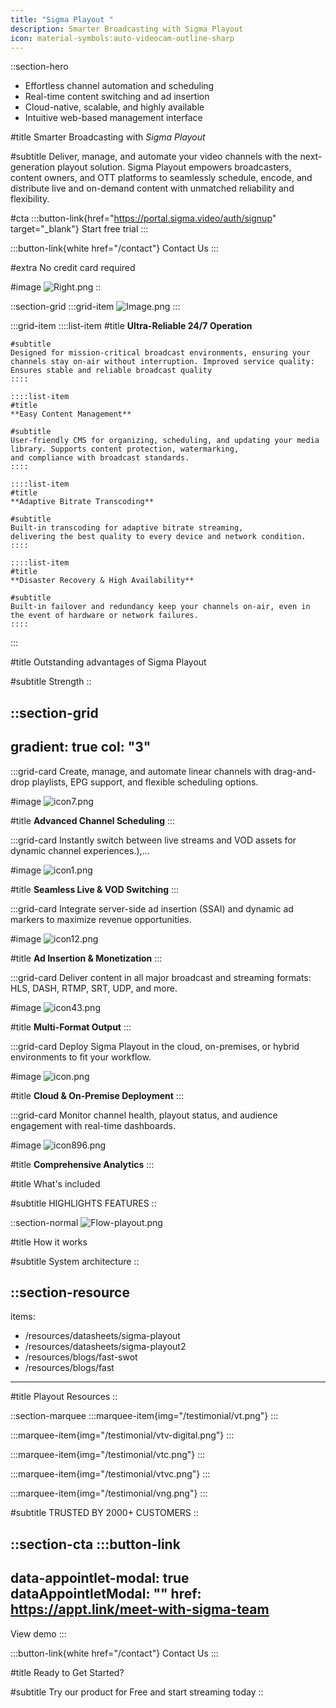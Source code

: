 ```yaml
---
title: "Sigma Playout "
description: Smarter Broadcasting with Sigma Playout
icon: material-symbols:auto-videocam-outline-sharp
---
```


::section-hero
- Effortless channel automation and scheduling
- Real-time content switching and ad insertion
- Cloud-native, scalable, and highly available
- Intuitive web-based management interface

#title
Smarter Broadcasting with *Sigma Playout*

#subtitle
Deliver, manage, and automate your video channels with the next-generation playout solution. Sigma Playout empowers broadcasters, content owners, and OTT platforms to seamlessly schedule, encode, and distribute live and on-demand content with unmatched reliability and flexibility.

#cta
  :::button-link{href="https://portal.sigma.video/auth/signup" target="_blank"}
  Start free trial
  :::

  :::button-link{white href="/contact"}
  Contact Us
  :::

#extra
No credit card required

#image
![Right.png](/fast/right.png)
::

::section-grid
  :::grid-item
  ![Image.png](/fast/image.png)
  :::

  :::grid-item
    ::::list-item
    #title
    **Ultra-Reliable 24/7 Operation**
    
    #subtitle
    Designed for mission-critical broadcast environments, ensuring your channels stay on-air without interruption. Improved service quality: Ensures stable and reliable broadcast quality
    ::::
  
    ::::list-item
    #title
    **Easy Content Management**
    
    #subtitle
    User-friendly CMS for organizing, scheduling, and updating your media library. Supports content protection, watermarking, and compliance with broadcast standards.
    ::::
  
    ::::list-item
    #title
    **Adaptive Bitrate Transcoding**
    
    #subtitle
    Built-in transcoding for adaptive bitrate streaming, delivering the best quality to every device and network condition.
    ::::
  
    ::::list-item
    #title
    **Disaster Recovery & High Availability**
    
    #subtitle
    Built-in failover and redundancy keep your channels on-air, even in the event of hardware or network failures.
    ::::
  :::

#title
Outstanding advantages of Sigma Playout

#subtitle
Strength
::

::section-grid
---
gradient: true
col: "3"
---
  :::grid-card
  Create, manage, and automate linear channels with drag-and-drop playlists, EPG support, and flexible scheduling options.
  
  #image
  ![icon7.png](/fast/icon7.png)
  
  #title
  **Advanced Channel Scheduling**
  :::

  :::grid-card
  Instantly switch between live streams and VOD assets for dynamic channel experiences.),...
  
  #image
  ![icon1.png](/icon1.png)
  
  #title
  **Seamless Live & VOD Switching**
  :::

  :::grid-card
  Integrate server-side ad insertion (SSAI) and dynamic ad markers to maximize revenue opportunities.
  
  #image
  ![icon12.png](/icon12.png)
  
  #title
  **Ad Insertion & Monetization**
  :::

  :::grid-card
  Deliver content in all major broadcast and streaming formats: HLS, DASH, RTMP, SRT, UDP, and more.
  
  #image
  ![icon43.png](/icon43.png)
  
  #title
  **Multi-Format Output**
  :::

  :::grid-card
  Deploy Sigma Playout in the cloud, on-premises, or hybrid environments to fit your workflow.
  
  #image
  ![icon.png](/fast/icon.png)
  
  #title
  **Cloud & On-Premise Deployment**
  :::

  :::grid-card
  Monitor channel health, playout status, and audience engagement with real-time dashboards.
  
  #image
  ![icon896.png](/icon896.png)
  
  #title
  **Comprehensive Analytics**
  :::

#title
What's included

#subtitle
HIGHLIGHTS FEATURES
::

::section-normal
![Flow-playout.png](/flow-playout.png)

#title
How it works

#subtitle
System architecture
::

::section-resource
---
items:
  - /resources/datasheets/sigma-playout
  - /resources/datasheets/sigma-playout2
  - /resources/blogs/fast-swot
  - /resources/blogs/fast
---
#title
Playout Resources
::

::section-marquee
  :::marquee-item{img="/testimonial/vt.png"}
  :::

  :::marquee-item{img="/testimonial/vtv-digital.png"}
  :::

  :::marquee-item{img="/testimonial/vtc.png"}
  :::

  :::marquee-item{img="/testimonial/vtvc.png"}
  :::

  :::marquee-item{img="/testimonial/vng.png"}
  :::

#subtitle
TRUSTED BY 2000+ CUSTOMERS
::

::section-cta
  :::button-link
  ---
  data-appointlet-modal: true
  dataAppointletModal: ""
  href: https://appt.link/meet-with-sigma-team
  ---
  View demo
  :::

  :::button-link{white href="/contact"}
  Contact Us
  :::

#title
Ready to Get Started?

#subtitle
Try our product for Free and start streaming today
::
